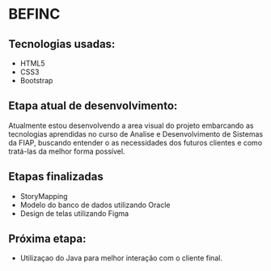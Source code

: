 # BEFINC

## Tecnologias usadas:

- HTML5
- CSS3
- Bootstrap

## Etapa atual de desenvolvimento:

Atualmente estou desenvolvendo a area visual do projeto embarcando as tecnologias aprendidas no curso de Analise e Desenvolvimento de Sistemas da FIAP, buscando entender o as necessidades dos futuros clientes e como tratá-las da melhor forma possível.

## Etapas finalizadas

- StoryMapping
- Modelo do banco de dados utilizando Oracle
- Design de telas utilizando Figma

## Próxima etapa:

- Utilizaçao do Java para melhor interação com o cliente final.
